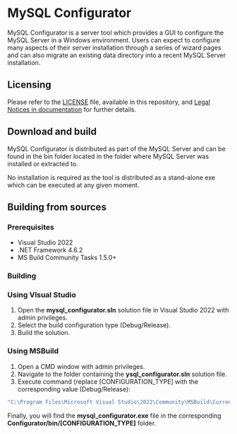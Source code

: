 # MySQL Configurator

MySQL Configurator is a server tool which provides a GUI to configure the MySQL Server in a Windows environment. Users can expect to configure many aspects of their server installation through a series of wizard pages and can also migrate an existing data directory into a recent MySQL Server installation.

## Licensing

Please refer to the [LICENSE](LICENSE) file, available in this repository, and [Legal Notices in documentation](https://dev.mysql.com/doc/refman/8.1/en/preface.html) for further details.

## Download and build

MySQL Configurator is distributed as part of the MySQL Server and can be found in the bin folder located in the folder where MySQL Server was installed or extracted to.

No installation is required as the tool is distributed as a stand-alone exe which can be executed at any given moment.

## Building from sources

### Prerequisites

* Visual Studio 2022
* .NET Framework 4.6.2
* MS Build Community Tasks 1.5.0+

### Building

### Using VIsual Studio

1. Open the **mysql_configurator.sln** solution file in Visual Studio 2022 with admin privileges.
2. Select the build configuration type (Debug/Release).
3. Build the solution.

### Using MSBuild

1. Open a CMD window with admin privileges.
2. Navigate to the folder containing the **ysql_configurator.sln** solution file.
3. Execute command (replace [CONFIGURATION_TYPE] with the corresponding value (Debug/Release): 

```sh
"C:\Program Files\Microsoft Visual Studio\2022\Community\MSBuild\Current\Bin\msbuild.exe" mysql_configurator.sln /p:Configuration=[CONFIGURATION_TYPE] /p:Platform="Any CPU"
```

Finally, you will find the **mysql_configurator.exe** file in the corresponding **Configurator/bin/[CONFIGURATION_TYPE]** folder.